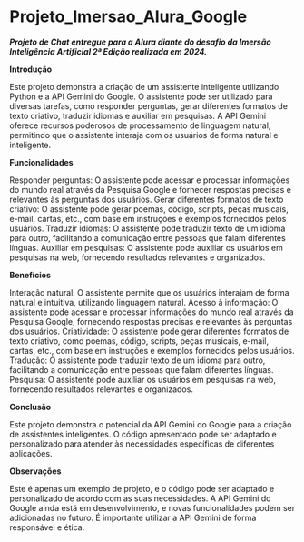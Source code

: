 # Projeto_Imersao_Alura_Google
***Projeto de Chat entregue para a Alura diante do desafio da Imersão Inteligência Artificial 2ª Edição realizada em 2024.***

**Introdução**

Este projeto demonstra a criação de um assistente inteligente utilizando Python e a API Gemini do Google. O assistente pode ser utilizado para diversas tarefas, como responder perguntas, gerar diferentes formatos de texto criativo, traduzir idiomas e auxiliar em pesquisas. A API Gemini oferece recursos poderosos de processamento de linguagem natural, permitindo que o assistente interaja com os usuários de forma natural e inteligente.

**Funcionalidades**

Responder perguntas: O assistente pode acessar e processar informações do mundo real através da Pesquisa Google e fornecer respostas precisas e relevantes às perguntas dos usuários.
Gerar diferentes formatos de texto criativo: O assistente pode gerar poemas, código, scripts, peças musicais, e-mail, cartas, etc., com base em instruções e exemplos fornecidos pelos usuários.
Traduzir idiomas: O assistente pode traduzir texto de um idioma para outro, facilitando a comunicação entre pessoas que falam diferentes línguas.
Auxiliar em pesquisas: O assistente pode auxiliar os usuários em pesquisas na web, fornecendo resultados relevantes e organizados.

**Benefícios**

Interação natural: O assistente permite que os usuários interajam de forma natural e intuitiva, utilizando linguagem natural.
Acesso à informação: O assistente pode acessar e processar informações do mundo real através da Pesquisa Google, fornecendo respostas precisas e relevantes às perguntas dos usuários.
Criatividade: O assistente pode gerar diferentes formatos de texto criativo, como poemas, código, scripts, peças musicais, e-mail, cartas, etc., com base em instruções e exemplos fornecidos pelos usuários.
Tradução: O assistente pode traduzir texto de um idioma para outro, facilitando a comunicação entre pessoas que falam diferentes línguas.
Pesquisa: O assistente pode auxiliar os usuários em pesquisas na web, fornecendo resultados relevantes e organizados.

**Conclusão**

Este projeto demonstra o potencial da API Gemini do Google para a criação de assistentes inteligentes. O código apresentado pode ser adaptado e personalizado para atender às necessidades específicas de diferentes aplicações.

**Observações**

Este é apenas um exemplo de projeto, e o código pode ser adaptado e personalizado de acordo com as suas necessidades.
A API Gemini do Google ainda está em desenvolvimento, e novas funcionalidades podem ser adicionadas no futuro.
É importante utilizar a API Gemini de forma responsável e ética.
